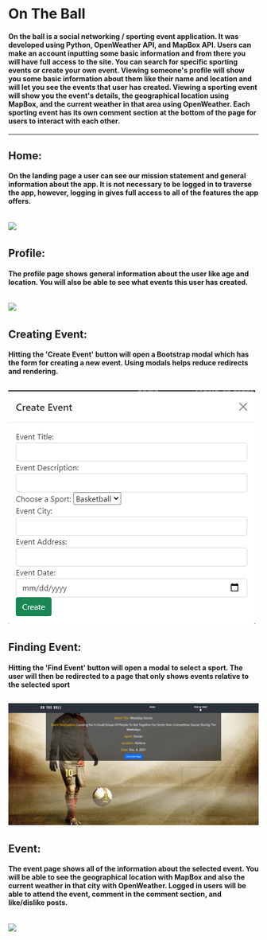 # On The Ball

#### On the ball is a social networking / sporting event application. It was developed using Python, OpenWeather API, and MapBox API. Users can make an account inputting some basic information and from there you will have full access to the site. You can search for specific sporting events or create your own event. Viewing someone's profile will show you some basic information about them like their name and location and will let you see the events that user has created. Viewing a sporting event will show you the event's details, the geographical location using MapBox, and the current weather in that area using OpenWeather. Each sporting event has its own comment section at the bottom of the page for users to interact with each other.  
---
## Home:  
#### On the landing page a user can see our mission statement and general information about the app. It is not necessary to be logged in to traverse the app, however, logging in gives full access to all of the features the app offers.  
![](https://github.com/vargob27/OnTheBall/blob/main/screenshots/home.gif?raw=true)
---
## Profile:  
#### The profile page shows general information about the user like age and location. You will also be able to see what events this user has created.  
![](https://github.com/vargob27/OnTheBall/blob/main/screenshots/profile.gif?raw=true)
---
## Creating Event:  
#### Hitting the 'Create Event' button will open a Bootstrap modal which has the form for creating a new event. Using modals helps reduce redirects and rendering.  
![Alt text](/screenshots/createEvent.png?raw=true "Optional Title")  
---
## Finding Event:  
#### Hitting the 'Find Event' button will open a modal to select a sport. The user will then be redirected to a page that only shows events relative to the selected sport  
![Alt text](/screenshots/findEvent.png?raw=true "Optional Title")
---
## Event:  
#### The event page shows all of the information about the selected event. You will be able to see the geographical location with MapBox and also the current weather in that city with OpenWeather. Logged in users will be able to attend the event, comment in the comment section, and like/dislike posts.  
![](https://github.com/vargob27/OnTheBall/blob/main/screenshots/event.gif?raw=true)
---
